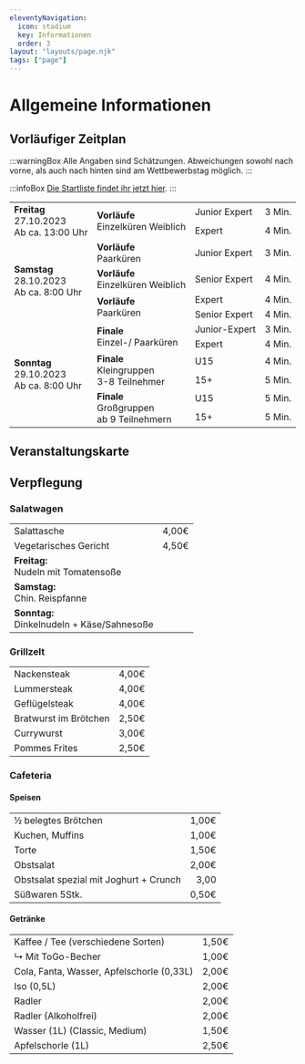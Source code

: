 ```yaml
---
eleventyNavigation:
  icon: stadium
  key: Informationen
  order: 3
layout: "layouts/page.njk"
tags: ["page"]
---
```


# Allgemeine Informationen

## Vorläufiger Zeitplan

:::warningBox
Alle Angaben sind Schätzungen. Abweichungen sowohl nach vorne, als auch nach hinten sind am Wettbewerbstag möglich.
:::

:::infoBox
[Die Startliste findet ihr jetzt hier](/startlist).
:::

<table>
  <tbody>
    <tr>
      <td rowspan="2"><strong>Freitag</strong> <br>27.10.2023<br>Ab ca. 13:00 Uhr</td>
      <td rowspan="2"><strong>Vorläufe</strong><br>Einzelküren Weiblich</td>
      <td>Junior Expert</td>
      <td>3 Min.</td>
    </tr>
    <tr class="table_devider">
      <td>Expert</td>
      <td>4 Min.</td>
    </tr>
    <tr>
      <td rowspan="4"><strong>Samstag</strong> <br>28.10.2023<br>Ab ca. 8:00 Uhr</td>
      <td><strong>Vorläufe</strong><br>Paarküren</td>
      <td>Junior Expert</td>
      <td>3 Min.</td>
    </tr>
    <tr>
      <td><strong>Vorläufe</strong><br>Einzelküren Weiblich</td>
      <td>Senior Expert</td>
      <td>4 Min.</td>
    </tr>
    <tr>
      <td rowspan="2"><strong>Vorläufe</strong><br>Paarküren</td>
      <td>Expert</td>
      <td>4 Min.</td>
    </tr>
    <tr class="table_devider">
      <td>Senior Expert</td>
      <td>4 Min.</td>
    </tr>
    <tr>
      <td rowspan="6"><strong>Sonntag</strong> <br>29.10.2023<br>Ab ca. 8:00 Uhr</td>
      <td rowspan="2"><strong>Finale</strong><br>Einzel-/ Paarküren</td>
      <td>Junior-Expert</td>
      <td>3 Min.</td>
    </tr>
    <tr>
      <td>Expert</td>
      <td>4 Min.</td>
    </tr>
    <tr>
      <td rowspan="2"><strong>Finale</strong><br>Kleingruppen<br>3-8 Teilnehmer</td>
      <td>U15</td>
      <td>4 Min.</td>
    </tr>
    <tr>
      <td>15+</td>
      <td>5 Min.</td>
    </tr>
    <tr>
      <td rowspan="2"><strong>Finale</strong><br>Großgruppen<br>ab 9 Teilnehmern</td>
      <td>U15</td>
      <td>5 Min.</td>
    </tr>
    <tr>
      <td>15+</td>
      <td>5 Min.</td>
    </tr>
  </tbody>
</table>

## Veranstaltungskarte

<snap-privacy-frame loading="lazy" src="https://www.google.com/maps/d/embed?mid=1W99kGX95VLFSPbf3UCcs4YmdCGIk8mmt" class="gmaps"></snap-privacy-frame>

## Verpflegung

### Salatwagen

|                                                 |       |
| :---------------------------------------------- | ----: |
| Salattasche                                     | 4,00€ |
| Vegetarisches Gericht                           | 4,50€ |
| **Freitag:** <br> Nudeln mit Tomatensoße        |       |
| **Samstag:** <br> Chin. Reispfanne              |       |
| **Sonntag:** <br> Dinkelnudeln + Käse/Sahnesoße |       |

### Grillzelt

|                       |       |
| :-------------------- | ----: |
| Nackensteak           | 4,00€ |
| Lummersteak           | 4,00€ |
| Geflügelsteak         | 4,00€ |
| Bratwurst im Brötchen | 2,50€ |
| Currywurst            | 3,00€ |
| Pommes Frites         | 2,50€ |

### Cafeteria

#### Speisen

|                                        |       |
| :------------------------------------- | ----: |
| ½ belegtes Brötchen                    | 1,00€ |
| Kuchen, Muffins                        | 1,00€ |
| Torte                                  | 1,50€ |
| Obstsalat                              | 2,00€ |
| Obstsalat spezial mit Joghurt + Crunch |  3,00 |
| Süßwaren 5Stk.                         | 0,50€ |

#### Getränke

|                                           |       |
| :---------------------------------------- | ----: |
| Kaffee / Tee (verschiedene Sorten)        | 1,50€ |
| ↳ Mit ToGo-Becher                         | 1,00€ |
| Cola, Fanta, Wasser, Apfelschorle (0,33L) | 2,00€ |
| Iso (0,5L)                                | 2,00€ |
| Radler                                    | 2,00€ |
| Radler (Alkoholfrei)                      | 2,00€ |
| Wasser (1L) (Classic, Medium)             | 1,50€ |
| Apfelschorle (1L)                         | 2,50€ |
